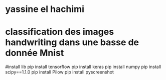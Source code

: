# yassine el hachimi 
# classification des images handwriting dans une basse de donnée Mnist
#install lib
pip install tensorflow
pip install keras
pip install numpy
pip install scipy==1.1.0
pip install Pilow
pip install pyscreenshot
